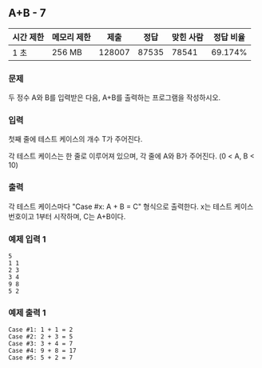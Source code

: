 ## A+B - 7

|시간 제한|	메모리 제한| 	제출	     | 정답    | 	맞힌 사람 | 	정답 비율   |
|---|---|----------|-------|--------|----------|
|1 초|	256 MB| 	128007	 | 87535 | 	78541 | 	69.174% |

### 문제
두 정수 A와 B를 입력받은 다음, A+B를 출력하는 프로그램을 작성하시오.

### 입력
첫째 줄에 테스트 케이스의 개수 T가 주어진다.

각 테스트 케이스는 한 줄로 이루어져 있으며, 각 줄에 A와 B가 주어진다. (0 < A, B < 10)

### 출력
각 테스트 케이스마다 "Case #x: A + B = C" 형식으로 출력한다. x는 테스트 케이스 번호이고 1부터 시작하며, C는 A+B이다.

### 예제 입력 1
```
5
1 1
2 3
3 4
9 8
5 2
```

### 예제 출력 1
```
Case #1: 1 + 1 = 2
Case #2: 2 + 3 = 5
Case #3: 3 + 4 = 7
Case #4: 9 + 8 = 17
Case #5: 5 + 2 = 7
```